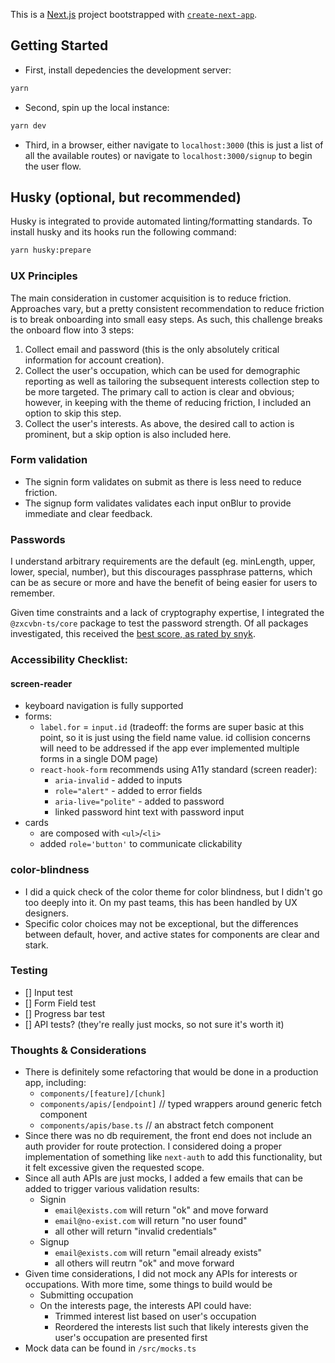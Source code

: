 This is a [Next.js](https://nextjs.org/) project bootstrapped with [`create-next-app`](https://github.com/vercel/next.js/tree/canary/packages/create-next-app).

## Getting Started

- First, install depedencies the development server:

```bash
yarn
```

- Second, spin up the local instance:

```bash
yarn dev
```

- Third, in a browser, either navigate to `localhost:3000` (this is just a list of all the available routes) or navigate to `localhost:3000/signup` to begin the user flow.

## Husky (optional, but recommended)

Husky is integrated to provide automated linting/formatting standards. To install husky and its hooks run the following command:

```bash
yarn husky:prepare
```

### UX Principles

The main consideration in customer acquisition is to reduce friction. Approaches vary, but a pretty consistent recommendation to reduce friction is to break onboarding into small easy steps. As such, this challenge breaks the onboard flow into 3 steps:

1. Collect email and password (this is the only absolutely critical information for account creation).
2. Collect the user's occupation, which can be used for demographic reporting as well as tailoring the subsequent interests collection step to be more targeted. The primary call to action is clear and obvious; however, in keeping with the theme of reducing friction, I included an option to skip this step.
3. Collect the user's interests. As above, the desired call to action is prominent, but a skip option is also included here.

### Form validation

- The signin form validates on submit as there is less need to reduce friction.
- The signup form validates validates each input onBlur to provide immediate and clear feedback.

### Passwords

I understand arbitrary requirements are the default (eg. minLength, upper, lower, special, number), but this discourages passphrase patterns, which can be as secure or more and have the benefit of being easier for users to remember.

Given time constraints and a lack of cryptography expertise, I integrated the `@zxcvbn-ts/core` package to test the password strength. Of all packages investigated, this received the [best score, as rated by snyk](https://snyk.io/advisor/npm-package/@zxcvbn-ts/core).

### Accessibility Checklist:

#### screen-reader

- keyboard navigation is fully supported
- forms:
  - `label.for` = `input.id` (tradeoff: the forms are super basic at this point, so it is just using the field name value. id collision concerns will need to be addressed if the app ever implemented multiple forms in a single DOM page)
  - `react-hook-form` recommends using A11y standard (screen reader):
    - `aria-invalid` - added to inputs
    - `role="alert"` - added to error fields
    - `aria-live="polite"` - added to password
    - linked password hint text with password input
- cards
  - are composed with `<ul>`/`<li>`
  - added `role='button'` to communicate clickability

### color-blindness

- I did a quick check of the color theme for color blindness, but I didn't go too deeply into it. On my past teams, this has been handled by UX designers.
- Specific color choices may not be exceptional, but the differences between default, hover, and active states for components are clear and stark.

### Testing

- [] Input test
- [] Form Field test
- [] Progress bar test
- [] API tests? (they're really just mocks, so not sure it's worth it)

### Thoughts & Considerations

- There is definitely some refactoring that would be done in a production app, including:
  - `components/[feature]/[chunk]`
  - `components/apis/[endpoint]` // typed wrappers around generic fetch component
  - `components/apis/base.ts` // an abstract fetch component
- Since there was no db requirement, the front end does not include an auth provider for route protection. I considered doing a proper implementation of something like `next-auth` to add this functionality, but it felt excessive given the requested scope.
- Since all auth APIs are just mocks, I added a few emails that can be added to trigger various validation results:
  - Signin
    - `email@exists.com` will return "ok" and move forward
    - `email@no-exist.com` will return "no user found"
    - all other will return "invalid credentials"
  - Signup
    - `email@exists.com` will return "email already exists"
    - all others will reutrn "ok" and move forward
- Given time considerations, I did not mock any APIs for interests or occupations. With more time, some things to build would be
  - Submitting occupation
  - On the interests page, the interests API could have:
    - Trimmed interest list based on user's occupation
    - Reordered the interests list such that likely interests given the user's occupation are presented first
- Mock data can be found in `/src/mocks.ts`
